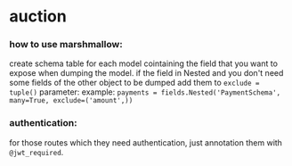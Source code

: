 # auction

### how to use marshmallow:
create schema table for each model cointaining the field that you want to expose when dumping the model. 
if the field in Nested and you don't need some fields of the other object to be dumped add them to `exclude = tuple()` parameter:
  example: `payments = fields.Nested('PaymentSchema', many=True, exclude=('amount',))`
  
 ### authentication:
 for those routes which they need authentication, just annotation them with `@jwt_required`.
